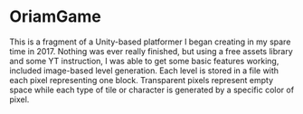 # OriamGame
This is a fragment of a Unity-based platformer I began creating in my spare time in 2017. Nothing was ever really finished, but using a free assets library and some YT instruction, I was able to get some basic features working, included image-based level generation. Each level is stored in a file with each pixel representing one block. Transparent pixels represent empty space while each type of tile or character is generated by a specific color of pixel.
